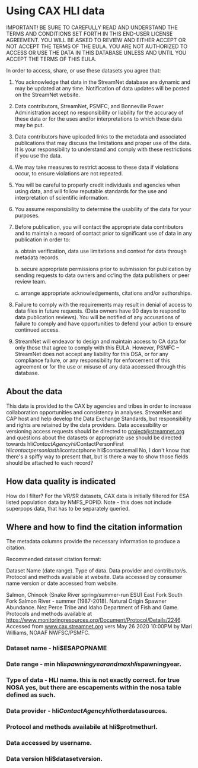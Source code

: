 # Using CAX HLI data
IMPORTANT! BE SURE TO CAREFULLY READ AND UNDERSTAND THE TERMS AND CONDITIONS SET FORTH IN THIS END-USER LICENSE AGREEMENT. YOU WILL BE ASKED TO REVIEW AND EITHER ACCEPT OR NOT ACCEPT THE TERMS OF THE EULA. YOU ARE NOT AUTHORIZED TO ACCESS OR USE THE DATA IN THIS DATABASE UNLESS AND UNTIL YOU ACCEPT THE TERMS OF THIS EULA.

In order to access, share, or use these datasets you agree that:

1. You acknowledge that data in the StreamNet database are dynamic and may be updated at any time. Notification of data updates will be posted on the StreamNet website.

2. Data contributors, StreamNet, PSMFC, and Bonneville Power Administration accept no responsibility or liability for the accuracy of these data or for the uses and/or interpretations to which these data may be put.

3. Data contributors have uploaded links to the metadata and associated publications that may discuss the limitations and proper use of the data. It is your responsibility to understand and comply with these restrictions if you use the data.

4. We may take measures to restrict access to these data if violations occur, to ensure violations are not repeated.

5. You will be careful to properly credit individuals and agencies when using data, and will follow reputable standards for the use and interpretation of scientific information.

6. You assume responsibility to determine the usability of the data for your purposes.

7. Before publication, you will contact the appropriate data contributors and to maintain a record of contact prior to significant use of data in any publication in order to:

    a. obtain verification, data use limitations and context for data through metadata records.

    b. secure appropriate permissions prior to submission for publication by sending requests to data owners and cc’ing the data publishers or peer review team.

    c. arrange appropriate acknowledgements, citations and/or authorships.

8. Failure to comply with the requirements may result in denial of access to data files in future requests. (Data owners have 90 days to respond to data publication reviews). You will be notified of any accusations of failure to comply and have opportunities to defend your action to ensure continued access.

9. StreamNet will endeavor to design and maintain access to CA data for only those that agree to comply with this EULA. However, PSMFC – StreamNet does not accept any liability for this DSA, or for any compliance failure, or any responsibility for enforcement of this agreement or for the use or misuse of any data accessed through this database.

## About the data

This data is provided to the CAX by agencies and tribes in order to increase collaboration opportunities and consistency in analyses. StreamNet and CAP host and help develop the Data Exchange Standards, but responsibility and rights are retained by the data providers. Data accessibility or versioning access requests should be directed to project@streamnet.org and questions about the datasets or appropriate use should be directed towards hli$ContactAgency hli$ContactPersonFirst hli$contactpersonlast hli$contactphone hli$contactemail No, I don't know that there's a spiffy way to present that, but is there a way to show those fields should be attached to each record?

## How data quality is indicated
How do I filter?
For the VR/SR datasets, CAX data is initially filtered for ESA listed population data by NMFS_POPID. Note - this does not include superpops data, that has to be separately queried.



## Where and how to find the citation information

The metadata columns provide the necessary information to produce a citation.

Recommended dataset citation format:

Dataset Name (date range). Type of data. Data provider and contributor/s. Protocol and methods available at website. Data accessed by consumer name version or date accessed from website. 

Salmon, Chinook (Snake River spring/summer-run ESU) East Fork South Fork Salmon River - summer (1987-2018). Natural Origin Spawner Abundance. Nez Perce Tribe and Idaho Department of Fish and Game. Protocols and methods available at https://www.monitoringresources.org/Document/Protocol/Details/2246. Accessed from www.cax.streamnet.org vers May 26 2020 10:00PM by Mari Williams, NOAAF NWFSC/PSMFC.



### Dataset name - hli$ESAPOPNAME 
### Date range - min hli$spawningyear and max hli$spawningyear.
### Type of data - HLI name. this is not exactly correct. for true NOSA yes, but there are escapements within the nosa table defined as such.
### Data provider - hli$ContactAgency hli$otherdatasources.
### Protocol and methods availabile at hli$protmethurl.
### Data accessed by username.
### Data version hli$datasetversion.
